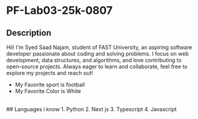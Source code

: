 # PF-Lab03-25k-0807
## Description
Hii! I'm Syed Saad Najam, student of FAST University, an aspiring software developer passionate about coding and solving problems. I focus on web development, data structures, and algorithms, and love contributing to open-source projects. Always eager to learn and collaborate, feel free to explore my projects and reach out!
<br/>
- My Favorite sport is football
- My Favorite Color is White
<br/>
## Languages i know
1. Python
2. Next js
3. Typescript
4. Javascript

